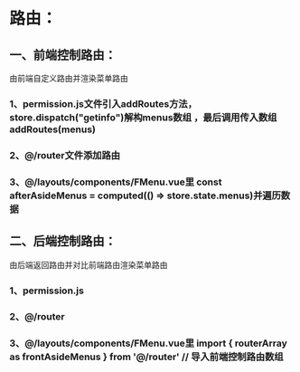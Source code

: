 # 路由：

## 一、前端控制路由：

由前端自定义路由并渲染菜单路由

### 1、permission.js文件引入addRoutes方法，store.dispatch("getinfo")解构menus数组 ，最后调用传入数组addRoutes(menus)

### 2、@/router文件添加路由

### 3、@/layouts/components/FMenu.vue里 const afterAsideMenus = computed(() => store.state.menus)并遍历数据

## 二、后端控制路由：

由后端返回路由并对比前端路由渲染菜单路由

### 1、permission.js

### 2、@/router

### 3、@/layouts/components/FMenu.vue里 import { routerArray as frontAsideMenus } from '@/router' // 导入前端控制路由数组